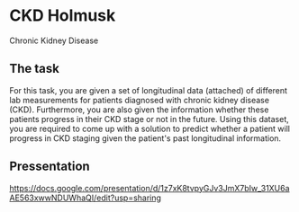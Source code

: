 # CKD Holmusk

Chronic Kidney Disease 

## The task

For this task, you are given a set of longitudinal data (attached) of different lab measurements for patients diagnosed with chronic kidney disease (CKD). Furthermore, you are also given the information whether these patients progress in their CKD stage or not in the future. Using this dataset, you are required to come up with a solution to predict whether a patient will progress in CKD staging given the patient's past longitudinal information.

## Pressentation

https://docs.google.com/presentation/d/1z7xK8tvpyGJv3JmX7bIw_31XU6aAE563xwwNDUWhaQI/edit?usp=sharing
